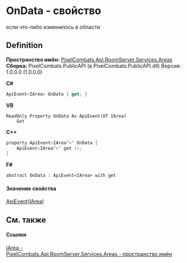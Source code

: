 # OnData - свойство


если что-либо изменилось в области



## Definition
**Пространство имён:** <a href="6bc9ef31-50d8-8455-27b7-3bebd79f746b">PixelCombats.Api.RoomServer.Services.Areas</a>  
**Сборка:** PixelCombats.PublicAPI (в PixelCombats.PublicAPI.dll) Версия: 1.0.0.0 (1.0.0.0)

**C#**
``` C#
ApiEvent<IArea> OnData { get; }
```
**VB**
``` VB
ReadOnly Property OnData As ApiEvent(Of IArea)
	Get
```
**C++**
``` C++
property ApiEvent<IArea^>^ OnData {
	ApiEvent<IArea^>^ get ();
}
```
**F#**
``` F#
abstract OnData : ApiEvent<IArea> with get
```



#### Значение свойства
<a href="09cd41c4-e05d-d749-d641-73ffdf39afc5">ApiEvent</a>(<a href="751e2240-cdf8-62a5-f071-0b54a73d2b57">IArea</a>)

## См. также


#### Ссылки
<a href="751e2240-cdf8-62a5-f071-0b54a73d2b57">IArea - </a>  
<a href="6bc9ef31-50d8-8455-27b7-3bebd79f746b">PixelCombats.Api.RoomServer.Services.Areas - пространство имён</a>  
